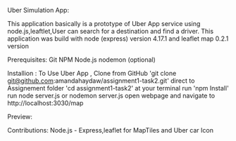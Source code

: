 
Uber Simulation App:

This application basically is a prototype of Uber App service using node.js,leaftlet,User can search for a destination and find a driver.
This application was build with node (express) version 4.17.1 and leaflet map 0.2.1 version 

Prerequisites:
Git
NPM
Node.js
nodemon (optional)

Installion : 
To Use Uber App ,
Clone from  GitHub 'git clone git@github.com:amandahaydaw/assignment1-task2.git'
direct to Assignement folder 'cd assignment1-task2' at your terminal
run 'npm Install' 
run node server.js or nodemon server.js
open webpage and navigate to http://localhost:3030/map

Preview:


Contributions:
Node.js - Express,leaflet for MapTiles and Uber car Icon
